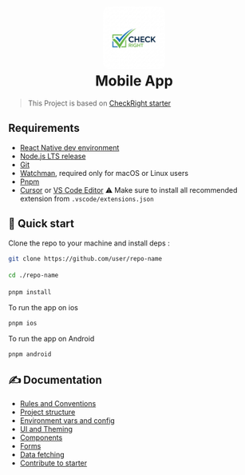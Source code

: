 <h1 align="center">
  <img alt="logo" src="./assets/icon.png" width="124px" style="border-radius:10px"/><br/>
Mobile App </h1>

> This Project is based on [CheckRight starter](https://starter.checkright.com)

## Requirements

- [React Native dev environment ](https://reactnative.dev/docs/environment-setup)
- [Node.js LTS release](https://nodejs.org/en/)
- [Git](https://git-scm.com/)
- [Watchman](https://facebook.github.io/watchman/docs/install#buildinstall), required only for macOS or Linux users
- [Pnpm](https://pnpm.io/installation)
- [Cursor](https://www.cursor.com/) or [VS Code Editor](https://code.visualstudio.com/download) ⚠️ Make sure to install all recommended extension from `.vscode/extensions.json`

## 👋 Quick start

Clone the repo to your machine and install deps :

```sh
git clone https://github.com/user/repo-name

cd ./repo-name

pnpm install
```

To run the app on ios

```sh
pnpm ios
```

To run the app on Android

```sh
pnpm android
```

## ✍️ Documentation

- [Rules and Conventions](https://starter.checkright.com/getting-started/rules-and-conventions/)
- [Project structure](https://starter.checkright.com/getting-started/project-structure)
- [Environment vars and config](https://starter.checkright.com/getting-started/environment-vars-config)
- [UI and Theming](https://starter.checkright.com/ui-and-theme/ui-theming)
- [Components](https://starter.checkright.com/ui-and-theme/components)
- [Forms](https://starter.checkright.com/ui-and-theme/Forms)
- [Data fetching](https://starter.checkright.com/guides/data-fetching)
- [Contribute to starter](https://starter.checkright.com/how-to-contribute/)
